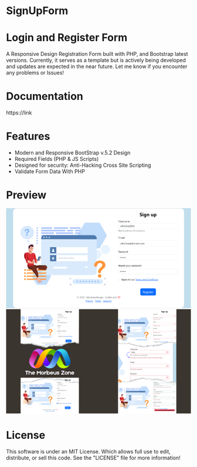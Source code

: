# SignUpForm

Login and Register Form
====================================

A Responsive Design Registration Form built with PHP, and Bootstrap latest versions.
Currently, it serves as a template but is actively being developed and updates are expected in the near future.
Let me know if you encounter any problems or Issues!

Documentation
===============
https://link

Features
===============
* Modern and Responsive BootStrap v.5.2 Design
* Required Fields (PHP & JS Scripts)
* Designed for security: Anti-Hacking Cross Site Scripting
* Validate Form Data With PHP 



Preview
========
<img src = 'https://github.com/MorbeusDesign/SignUpForm/blob/master/image/SignUpForm.PNG' alt = 'SignUpForm' />

<img src = 'https://github.com/MorbeusDesign/SignUpForm/blob/master/image/SignUpForm_.png' alt = 'SignUpFormCollage' />


License
==========
This software is under an MIT License. Which allows full use to edit, distribute, or sell this code.
See the "LICENSE" file for more information!
